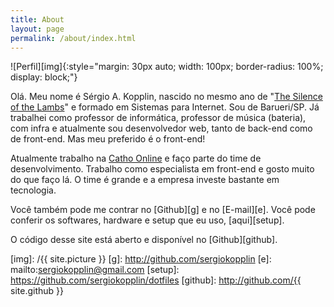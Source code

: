 ```yaml
---
title: About
layout: page
permalink: /about/index.html
---
```

![Perfil][img]{:style="margin: 30px auto; width: 100px; border-radius: 100%; display: block;"}

Olá. Meu nome é Sérgio A. Kopplin, nascido no mesmo ano de "[The Silence of the Lambs][imdb]" e formado em Sistemas para Internet. Sou de Barueri/SP. Já trabalhei como professor de informática, professor de música (bateria), com infra e atualmente sou desenvolvedor web, tanto de back-end como de front-end. Mas meu preferido é o front-end!

Atualmente trabalho na [Catho Online][catho] e faço parte do time de desenvolvimento. Trabalho como especialista em front-end e gosto muito do que faço lá. O time é grande e a empresa investe bastante em tecnologia.

Você também pode me contrar no [Github][g] e no [E-mail][e].
Você pode conferir os softwares, hardware e setup que eu uso, [aqui][setup].

O código desse site está aberto e disponível no [Github][github].

[imdb]: http://imdb.com/title/tt0102926/
[catho]: http://catho.com.br/
[img]: /{{ site.picture }}
[g]: http://github.com/sergiokopplin
[e]: mailto:sergiokopplin@gmail.com
[setup]: https://github.com/sergiokopplin/dotfiles
[github]: http://github.com/{{ site.github }}
